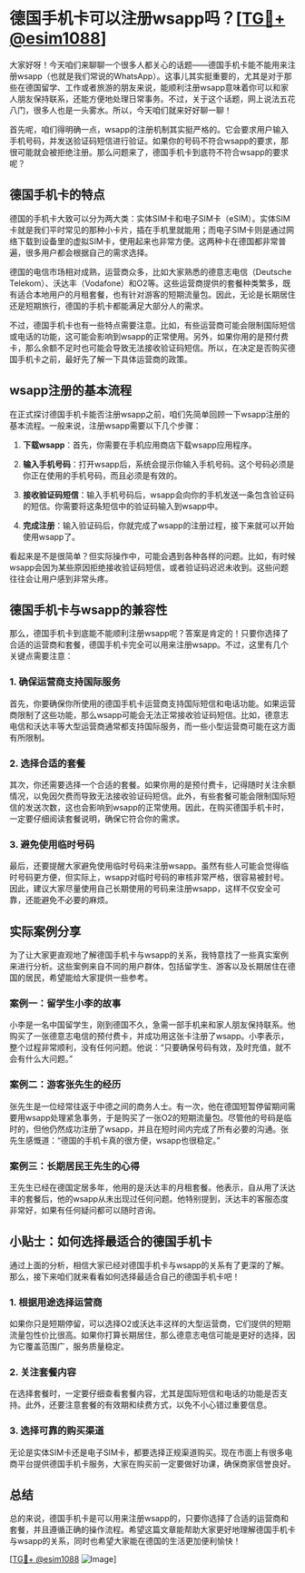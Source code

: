 # 德国手机卡可以注册wsapp吗？[[TG💪+ @esim1088](https://t.me/s/esim1088)]

大家好呀！今天咱们来聊聊一个很多人都关心的话题——德国手机卡能不能用来注册wsapp（也就是我们常说的WhatsApp）。这事儿其实挺重要的，尤其是对于那些在德国留学、工作或者旅游的朋友来说，能顺利注册wsapp意味着你可以和家人朋友保持联系，还能方便地处理日常事务。不过，关于这个话题，网上说法五花八门，很多人也是一头雾水。所以，今天咱们就来好好聊一聊！

首先呢，咱们得明确一点，wsapp的注册机制其实挺严格的。它会要求用户输入手机号码，并发送验证码短信进行验证。如果你的号码不符合wsapp的要求，那很可能就会被拒绝注册。那么问题来了，德国手机卡到底符不符合wsapp的要求呢？

## 德国手机卡的特点

德国的手机卡大致可以分为两大类：实体SIM卡和电子SIM卡（eSIM）。实体SIM卡就是我们平时常见的那种小卡片，插在手机里就能用；而电子SIM卡则是通过网络下载到设备里的虚拟SIM卡，使用起来也非常方便。这两种卡在德国都非常普遍，很多用户都会根据自己的需求选择。

德国的电信市场相对成熟，运营商众多，比如大家熟悉的德意志电信（Deutsche Telekom）、沃达丰（Vodafone）和O2等。这些运营商提供的套餐种类繁多，既有适合本地用户的月租套餐，也有针对游客的短期流量包。因此，无论是长期居住还是短期旅行，德国的手机卡都能满足大部分人的需求。

不过，德国手机卡也有一些特点需要注意。比如，有些运营商可能会限制国际短信或电话的功能，这可能会影响到wsapp的正常使用。另外，如果你用的是预付费卡，那么余额不足时也可能会导致无法接收验证码短信。所以，在决定是否购买德国手机卡之前，最好先了解一下具体运营商的政策。

## wsapp注册的基本流程

在正式探讨德国手机卡能否注册wsapp之前，咱们先简单回顾一下wsapp注册的基本流程。一般来说，注册wsapp需要以下几个步骤：

1. **下载wsapp**：首先，你需要在手机应用商店下载wsapp应用程序。
   
2. **输入手机号码**：打开wsapp后，系统会提示你输入手机号码。这个号码必须是你正在使用的手机号码，而且必须是有效的。

3. **接收验证码短信**：输入手机号码后，wsapp会向你的手机发送一条包含验证码的短信。你需要将这条短信中的验证码输入到wsapp中。

4. **完成注册**：输入验证码后，你就完成了wsapp的注册过程，接下来就可以开始使用wsapp了。

看起来是不是很简单？但实际操作中，可能会遇到各种各样的问题。比如，有时候wsapp会因为某些原因拒绝接收验证码短信，或者验证码迟迟未收到。这些问题往往会让用户感到非常头疼。

## 德国手机卡与wsapp的兼容性

那么，德国手机卡到底能不能顺利注册wsapp呢？答案是肯定的！只要你选择了合适的运营商和套餐，德国手机卡完全可以用来注册wsapp。不过，这里有几个关键点需要注意：

### 1. 确保运营商支持国际服务

首先，你要确保你所使用的德国手机卡运营商支持国际短信和电话功能。如果运营商限制了这些功能，那么wsapp可能会无法正常接收验证码短信。比如，德意志电信和沃达丰等大型运营商通常都支持国际服务，而一些小型运营商可能在这方面有所限制。

### 2. 选择合适的套餐

其次，你还需要选择一个合适的套餐。如果你用的是预付费卡，记得随时关注余额情况，以免因欠费而导致无法接收验证码短信。此外，有些套餐可能会限制国际短信的发送次数，这也会影响到wsapp的正常使用。因此，在购买德国手机卡时，一定要仔细阅读套餐说明，确保它符合你的需求。

### 3. 避免使用临时号码

最后，还要提醒大家避免使用临时号码来注册wsapp。虽然有些人可能会觉得临时号码更方便，但实际上，wsapp对临时号码的审核非常严格，很容易被封号。因此，建议大家尽量使用自己长期使用的号码来注册wsapp，这样不仅安全可靠，还能避免不必要的麻烦。

## 实际案例分享

为了让大家更直观地了解德国手机卡与wsapp的关系，我特意找了一些真实案例来进行分析。这些案例来自不同的用户群体，包括留学生、游客以及长期居住在德国的居民，希望能给大家提供一些参考。

### 案例一：留学生小李的故事

小李是一名中国留学生，刚到德国不久，急需一部手机来和家人朋友保持联系。他购买了一张德意志电信的预付费卡，并成功用这张卡注册了wsapp。小李表示，整个过程非常顺利，没有任何问题。他说：“只要确保号码有效，及时充值，就不会有什么大问题。”

### 案例二：游客张先生的经历

张先生是一位经常往返于中德之间的商务人士。有一次，他在德国短暂停留期间需要用wsapp处理紧急事务，于是购买了一张O2的短期流量包。尽管他的号码是临时的，但他仍然成功注册了wsapp，并且在短时间内完成了所有必要的沟通。张先生感慨道：“德国的手机卡真的很方便，wsapp也很稳定。”

### 案例三：长期居民王先生的心得

王先生已经在德国定居多年，他用的是沃达丰的月租套餐。他表示，自从用了沃达丰的套餐后，他的wsapp从未出现过任何问题。他特别提到，沃达丰的客服态度非常好，如果有任何疑问都可以随时咨询。

## 小贴士：如何选择最适合的德国手机卡

通过上面的分析，相信大家已经对德国手机卡与wsapp的关系有了更深的了解。那么，接下来咱们就来看看如何选择最适合自己的德国手机卡吧！

### 1. 根据用途选择运营商

如果你只是短期停留，可以选择O2或沃达丰这样的大型运营商，它们提供的短期流量包性价比很高。如果你打算长期居住，那么德意志电信可能是更好的选择，因为它覆盖范围广，服务质量稳定。

### 2. 关注套餐内容

在选择套餐时，一定要仔细查看套餐内容，尤其是国际短信和电话的功能是否支持。此外，还要注意套餐的有效期和续费方式，以免不小心错过重要信息。

### 3. 选择可靠的购买渠道

无论是实体SIM卡还是电子SIM卡，都要选择正规渠道购买。现在市面上有很多电商平台提供德国手机卡服务，大家在购买前一定要做好功课，确保商家信誉良好。

## 总结

总的来说，德国手机卡是可以用来注册wsapp的，只要你选择了合适的运营商和套餐，并且遵循正确的操作流程。希望这篇文章能帮助大家更好地理解德国手机卡与wsapp的关系，同时也希望大家能在德国的生活更加便利愉快！

[[TG💪+ @esim1088](https://t.me/s/esim1088) ![Image](https://i.postimg.cc/4NQfJmqS/Snipaste-2025-05-13-00-14-12.png)]